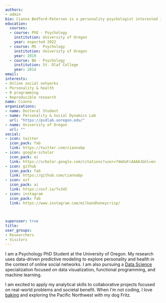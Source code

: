 ```yaml
---
authors: 
- admin
bio: Cianna Bedford-Petersen is a personality psychologist interested in online social networks, data visualization, and open science
education:
  courses:
  - course: PhD - Psychology 
    institution: University of Oregon
    year: expected 2022
  - course: MS - Psychology
    institution: University of Oregon
    year: 2019
  - course: BA - Psychology
    institution: St. Olaf College
    year: 2014
email: 
interests:
- Online social networks
- Personality & health
- R programming
- Reproducible research
name: Cianna
organizations: 
- name: Doctoral Student
- name: Personality & Social Dynamics Lab
  url: "https://psdlab.uoregon.edu/"
- name: University of Oregon
  url: ""
social:
- icon: twitter
  icon_pack: fab
  link: https://twitter.com/ciannabp
- icon: google-scholar
  icon_pack: ai
  link: https://scholar.google.com/citations?user=74mOaFcAAAAJ&hl=en
- icon: github
  icon_pack: fab
  link: https://github.com/ciannabp
- icon: osf
  icon_pack: ai
  link: https://osf.io/fx345
- icon: instagram
  icon_pack: fab
  link: https://www.instagram.com/milkandhoneycrisp/

  
  
superuser: true
title: 
user_groups:
- Researchers
- Visitors
---
```


I am a Psychology PhD Student at the University of Oregon. My research uses data-driven predictive modeling to explore personality and health in the context of online social networks. I am also pursuing a [Data Science](https://education.uoregon.edu/sites/education1.uoregon.edu/files/eds_specialization_v3.pdf) specialization focused on data visualization, functional programming, and machine learning.

I am excited to apply my analytical skills to collaborative projects focused on real-world problems and societal benefit. When I'm not coding, I love [baking](https://www.instagram.com/milkandhoneycrisp/) and exploring the Pacific Northwest with my dog Fritz. 